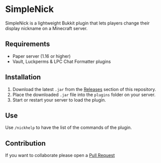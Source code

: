 # SimpleNick

SimpleNick is a lightweight Bukkit plugin that lets players change their display nickname on a Minecraft server.

## Requirements

- Paper server (1.16 or higher)
- Vault, Luckperms & LPC Chat Formatter plugins

## Installation

1. Download the latest `.jar` from the [Releases](https://github.com/DrkkDev/SimpleNick/releases/) section of this repository.
2. Place the downloaded `.jar` file into the `plugins` folder on your server.
3. Start or restart your server to load the plugin.

## Use

Use `/nickhelp` to have the list of the commands of the plugin.

## Contribution

If you want to collaborate please open a [Pull Request](https://github.com/DrkkDev/SimpleNick/pulls)
